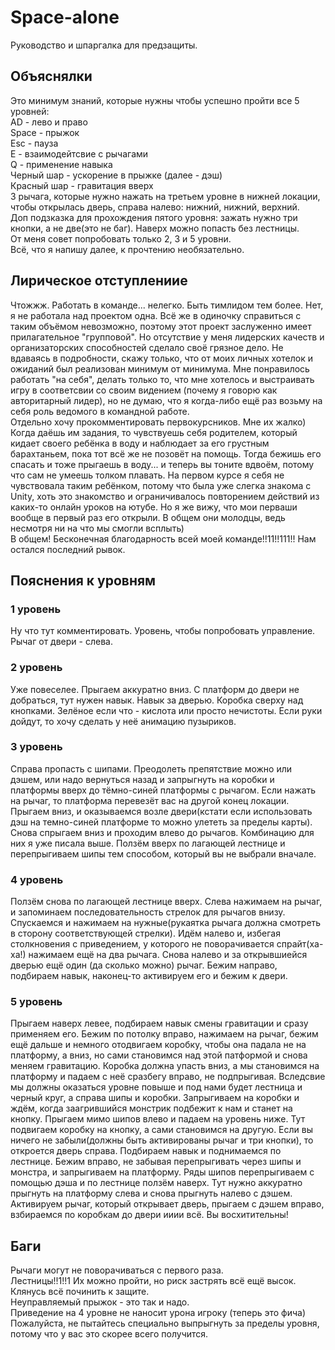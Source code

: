# Space-alone
Руководство и шпаргалка для предзащиты.  

## Объяснялки  
Это минимум знаний, которые нужны чтобы успешно пройти все 5 уровней:  
AD - лево и право  
Space - прыжок  
Esc - пауза  
E - взаимодейтсвие с рычагами  
Q - применение навыка  
Черный шар - ускорение в прыжке (далее - дэш)  
Красный шар - гравитация вверх  
3 рычага, которые нужно нажать на третьем уровне в нижней локации, чтобы открылась дверь, справа налево: нижний, нижний, верхний.  
Доп подзказка для прохождения пятого уровня: зажать нужно три кнопки, а не две(это не баг). Наверх можно попасть без лестницы.       
От меня совет попробовать только 2, 3 и 5 уровни.  
Всё, что я напишу далее, к прочтению необязательно.  
  
## Лирическое отступлениие  
Чтожжж. Работать в команде... нелегко. Быть тимлидом тем более. Нет, я не работала над проектом одна. Всё же в одиночку справиться с таким объёмом невозможно, поэтому этот проект заслуженно имеет прилагательное "групповой". Но отсутствие у меня лидерских качеств и организаторских способностей сделало своё грязное дело. Не вдаваясь в подробности, скажу только, что от моих личных хотелок и ожиданий был реализован минимум от минимума. Мне понравилось работать "на себя", делать только то, что мне хотелось и выстраивать игру в соответсвии со своим видением (почему я говорю как авторитарный лидер), но не думаю, что я когда-либо ещё раз возьму на себя роль ведомого в командной работе.  
Отдельно хочу прокомментировать первокурсников. Мне их жалко) Когда даёшь им задания, то чувствуешь себя родителем, который кидает своего ребёнка в воду и наблюдает за его грустным барахтаньем, пока тот всё же не позовёт на помощь. Тогда бежишь его спасать и тоже прыгаешь в воду... и теперь вы тоните вдвоём, потому что сам не умеешь толком плавать. На первом курсе я себя не чувствовала таким ребёнком, потому что была уже слегка знакома с Unity, хоть это знакомство и ограничивалось повторением действий из каких-то онлайн уроков на ютубе. Но я же вижу, что мои перваши вообще в первый раз его открыли. В общем они молодцы, ведь несмотря ни на что мы смогли всплыть)  
В общем! Бесконечная благодарность всей моей команде!!11!!111!! Нам остался последний рывок.  
  
## Пояснения к уровням  
### 1 уровень  
Ну что тут комментировать. Уровень, чтобы попробовать управление. Рычаг от двери - слева.  
  
### 2 уровень  
Уже повеселее. Прыгаем аккуратно вниз. С платформ до двери не добраться, тут нужен навык. Навык за дверью. Коробка сверху над кнопками. Зелёное если что - кислота или просто нечистоты. Если руки дойдут, то хочу сделать у неё анимацию пузыриков.  
  
### 3 уровень  
Справа пропасть с шипами. Преодолеть препятствие можно или дэшем, или надо вернуться назад и запрыгнуть на коробки и платформы вверх до тёмно-синей платформы с рычагом. Если нажать на рычаг, то платформа перевезёт вас на другой конец локации. Прыгаем вниз, и оказываемся возле двери(кстати если использовать дэш на темно-синей платформе то можно улететь за пределы карты). Снова спрыгаем вниз и проходим влево до рычагов. Комбинацию для них я уже писала выше. Ползём вверх по лагающей лестнице и перепрыгиваем шипы тем способом, который вы не выбрали вначале.  
  
### 4 уровень
Ползём снова по лагающей лестнице вверх. Слева нажимаем на рычаг, и запоминаем последовательность стрелок для рычагов внизу. Спускаемся и нажимаем на нужные(рукаятка рычага должна смотреть в сторону соответствующей стрелки). Идём налево и, избегая столкновения с приведением, у которого не поворачивается спрайт(ха-ха!) нажимаем ещё на два рычага. Снова налево и за открывшиейся дверью ещё один (да сколько можно) рычаг. Бежим направо, подбираем навык, наконец-то активируем его и бежим к двери.
  
### 5 уровень  
Прыгаем наверх левее, подбираем навык смены гравитации и сразу применяем его. Бежим по потолку вправо, нажимаем на рычаг, бежим ещё дальше и немного отодвигаем коробку, чтобы она падала не на платформу, а вниз, но сами становимся над этой патформой и снова меняем гравитацию. Коробка должна упасть вниз, а мы становимся на платформу и падаем с неё сразбегу вправо, не подпрыгивая. Вследсвие мы должны оказаться уровне повыше и под нами будет лестница и черный круг, а справа шипы и коробки. Запрыгиваем на коробки и ждём, когда заагрившийся монстрик подбежит к нам и станет на кнопку. Прыгаем мимо шипов влево и падаем на уровень ниже. Тут подвигаем коробку на кнопку, а сами становимся на другую. Если вы ничего не забыли(должны быть активированы рычаг и три кнопки), то откроется дверь справа. Подбираем навык и поднимаемся по лестнице. Бежим вправо, не забывая перепрыгивать через шипы и монстра, и запрыгиваем на платформу. Ряды шипов перепрыгиваем с помощью дэша и по лестнице ползём наверх. Тут нужно аккуратно прыгнуть на платформу слева и снова прыгнуть налево с дэшем. Активируем рычаг, который открывает дверь, прыгаем с дэшем вправо, взбираемся по коробкам до двери ииии всё. Вы восхитительны!   
  
## Баги  
Рычаги могут не поворачиваться с первого раза.  
Лестницы!!1!!1 Их можно пройти, но риск застрять всё ещё высок. Клянусь всё починить к защите.  
Неуправляемый прыжок - это так и надо.  
Приведение на 4 уровне не наносит урона игроку (теперь это фича)  
 Пожалуйста, не пытайтесь специально выпрыгнуть за пределы уровня, потому что у вас это скорее всего получится.   
